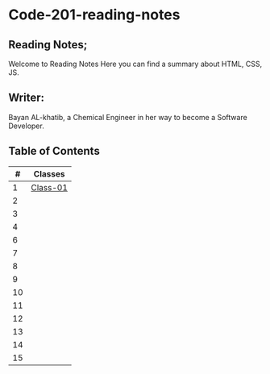 # Code-201-reading-notes
## Reading Notes;
 Welcome to Reading Notes Here you can find a summary about HTML, CSS, JS.

## Writer:
 Bayan AL-khatib, a Chemical Engineer in her way to become a Software Developer.

## Table of Contents

| # | Classes |
|---|---------|
|1 | [Class-01](https://bayan-alkhatib.github.io/code-201-reading-notes/class-01) |
|2|    |
|3|   |
|4|   |
|6|  | 
|7|    |
|8|    |
|9|    |
|10|   | 
|11|    |
|12|    | 
|13|    | 
|14|  | 
|15|   |




